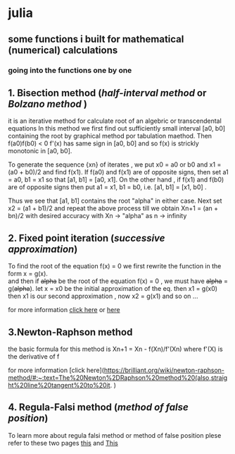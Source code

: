 # julia
## some functions i built for mathematical (numerical) calculations 

### going into the functions one by one 
## 1. Bisection method (_half-interval method_ or _Bolzano method_ )
  it is an iterative method for calculate root of an algebric or transcendental equations
    In this method we first find out sufficiently small interval [a0, b0] containing the root by graphical method por tabulation maethod. Then f(a0)f(b0) < 0
    f'(x) has same sign in [a0, b0] and so f(x) is strickly monotonic in [a0, b0]. 
   
  To generate the sequence {xn} of iterates , we put 
  x0 = a0 or b0 and x1 = (a0 + b0)/2 
    and find f(x1). If f(a0) and f(x1) are of opposite signs, 
    then set a1 = a0, b1 = x1 so that [a1, b1] = [a0, x1]. 
    On the other hand , if f(x1) and f(b0) are of opposite signs then put a1 = x1, b1 = b0, 
  i.e. [a1, b1] = [x1, b0] .
   
  Thus we see that [a1, b1] contains the root "alpha" in either case.
    Next set 
  x2 = (a1 + b1)/2 
    and repeat the above process till we obtain 
  Xn+1 = (an + bn)/2 
      with desired accuracy with Xn -> "alpha" as n -> infinity


## 2. __Fixed point iteration__ (_successive approximation_)
  To find the root of the equation f(x) = 0 we first rewrite the function in the form x = g(x).  
  and then if ~~alpha~~ be the root of the equation f(x) = 0 , we must have ~~alpha~~  = g(~~alpha~~).
  let x = x0 be the initial approximation of the eq. then 
  x1 = g(x0) then x1 is our second approximation , now
  x2 = g(x1) and so on ... 
  
  for more information [click here](https://atozmath.com/example/CONM/Bisection.aspx?he=e&q=it) or [here](https://math.iitm.ac.in/public_html/sryedida/caimna/transcendental/iteration%20methods/fixed-point/iteration.html)
  

## 3.__Newton-Raphson method__ 
  the basic formula for this method is 
  Xn+1 = Xn - f(Xn)/f'(Xn)
  where f'(X) is the derivative of f 
  
  for more information   [click here](https://brilliant.org/wiki/newton-raphson-method/#:~:text=The%20Newton%2DRaphson%20method%20(also,straight%20line%20tangent%20to%20it. )
  
  
## 4. __Regula-Falsi method__ (_method of false position_)
   To learn more about regula falsi method or method of false position plese refer to these two pages 
   [this](https://www.goseeko.com/blog/what-is-regula-falsi-method/) and [This](https://en.wikipedia.org/wiki/Regula_falsi)
 
 
